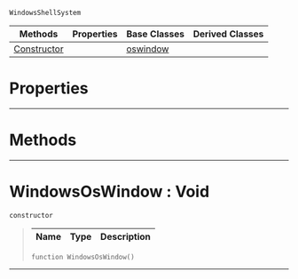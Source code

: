  `WindowsShellSystem`

|Methods|Properties|Base Classes|Derived Classes|
|---|---|---|---|
|[ Constructor](windowsoswindow.md#windowsoswindow-void)| |[oswindow](oswindow.md)| |


 #  Properties


---  
 #  Methods


---  
 #  WindowsOsWindow : Void

 `constructor`

> 
> |Name|Type|Description|
> |---|---|---|
> ``` lang=cpp, name=Nada
> function WindowsOsWindow()
> ``` 


---  
 

 